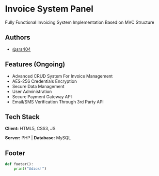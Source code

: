 # Invoice System Panel

Fully Functional Invoicing System Implementation Based on MVC Structure

## Authors

- [@srs404](https://www.github.com/srs404)

## Features (Ongoing)

- Advanced CRUD System For Invoice Management
- AES-256 Credentials Encryption
- Secure Data Management
- User Administration
- Secure Payment Gateway API
- Email/SMS Verification Through 3rd Party API

## Tech Stack

**Client:** HTML5, CSS3, JS

**Server:** PHP | **Database:** MySQL

## Footer

```python
def footer():
    print("Adios!")
```
